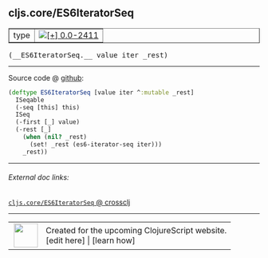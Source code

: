 ## cljs.core/ES6IteratorSeq



 <table border="1">
<tr>
<td>type</td>
<td><a href="https://github.com/cljsinfo/cljs-api-docs/tree/0.0-2411"><img valign="middle" alt="[+] 0.0-2411" title="Added in 0.0-2411" src="https://img.shields.io/badge/+-0.0--2411-lightgrey.svg"></a> </td>
</tr>
</table>


 <samp>
(__ES6IteratorSeq.__ value iter _rest)<br>
</samp>

---







Source code @ [github](https://github.com/clojure/clojurescript/blob/r3291/src/main/cljs/cljs/core.cljs#L1026-L1034):

```clj
(deftype ES6IteratorSeq [value iter ^:mutable _rest]
  ISeqable
  (-seq [this] this)
  ISeq
  (-first [_] value)
  (-rest [_]
    (when (nil? _rest)
      (set! _rest (es6-iterator-seq iter)))
    _rest))
```

<!--
Repo - tag - source tree - lines:

 <pre>
clojurescript @ r3291
└── src
    └── main
        └── cljs
            └── cljs
                └── <ins>[core.cljs:1026-1034](https://github.com/clojure/clojurescript/blob/r3291/src/main/cljs/cljs/core.cljs#L1026-L1034)</ins>
</pre>

-->

---



###### External doc links:

[`cljs.core/ES6IteratorSeq` @ crossclj](http://crossclj.info/fun/cljs.core.cljs/ES6IteratorSeq.html)<br>

---

 <table>
<tr><td>
<img valign="middle" align="right" width="48px" src="http://i.imgur.com/Hi20huC.png">
</td><td>
Created for the upcoming ClojureScript website.<br>
[edit here] | [learn how]
</td></tr></table>

[edit here]:https://github.com/cljsinfo/cljs-api-docs/blob/master/cljsdoc/cljs.core/ES6IteratorSeq.cljsdoc
[learn how]:https://github.com/cljsinfo/cljs-api-docs/wiki/cljsdoc-files

<!--

This information was too distracting to show to readers, but I'll leave it
commented here since it is helpful to:

- pretty-print the data used to generate this document
- and show how to retrieve that data



The API data for this symbol:

```clj
{:ns "cljs.core",
 :name "ES6IteratorSeq",
 :type "type",
 :signature ["[value iter _rest]"],
 :source {:code "(deftype ES6IteratorSeq [value iter ^:mutable _rest]\n  ISeqable\n  (-seq [this] this)\n  ISeq\n  (-first [_] value)\n  (-rest [_]\n    (when (nil? _rest)\n      (set! _rest (es6-iterator-seq iter)))\n    _rest))",
          :title "Source code",
          :repo "clojurescript",
          :tag "r3291",
          :filename "src/main/cljs/cljs/core.cljs",
          :lines [1026 1034]},
 :full-name "cljs.core/ES6IteratorSeq",
 :full-name-encode "cljs.core/ES6IteratorSeq",
 :history [["+" "0.0-2411"]]}

```

Retrieve the API data for this symbol:

```clj
;; from Clojure REPL
(require '[clojure.edn :as edn])
(-> (slurp "https://raw.githubusercontent.com/cljsinfo/cljs-api-docs/catalog/cljs-api.edn")
    (edn/read-string)
    (get-in [:symbols "cljs.core/ES6IteratorSeq"]))
```

-->
